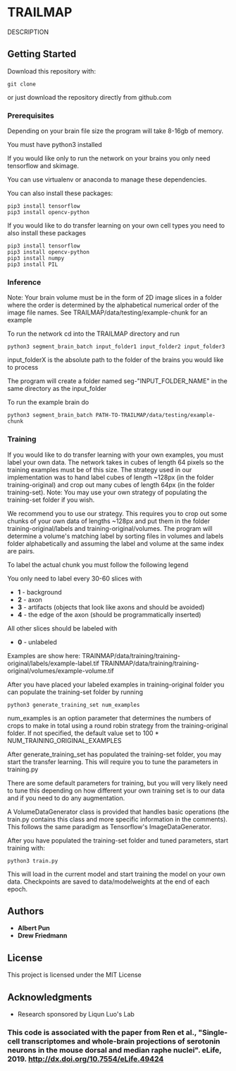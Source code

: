 
# TRAILMAP

DESCRIPTION

## Getting Started

Download this repository with:

```
git clone 
```

or just download the repository directly from github.com

### Prerequisites
Depending on your brain file size the program will take 8-16gb of memory.

You must have python3 installed 

If you would like only to run the network on your brains you only need tensorflow and skimage.

You can use virtualenv or anaconda to manage these dependencies.

You can also install these packages:

```
pip3 install tensorflow
pip3 install opencv-python
```

If you would like to do transfer learning on your own cell types you need to also install these packages
```
pip3 install tensorflow
pip3 install opencv-python
pip3 install numpy
pip3 install PIL
```

### Inference

Note: Your brain volume must be in the form of 2D image slices in a folder where the order
is determined by the alphabetical numerical order of the image file names.
See TRAILMAP/data/testing/example-chunk for an example

To run the network cd into the TRAILMAP directory and run 
```
python3 segment_brain_batch input_folder1 input_folder2 input_folder3 
```

input_folderX is the absolute path to the folder of the brains you would like to process 

The program will create a folder named seg-"INPUT_FOLDER_NAME" in the same directory as the input_folder

To run the example brain do
```
python3 segment_brain_batch PATH-TO-TRAILMAP/data/testing/example-chunk
```


### Training

If you would like to do transfer learning with your own examples, you must label your own data. The network
takes in cubes of length 64 pixels so the training examples must be of this size. The strategy used in our
implementation was to hand label cubes of length ~128px (in the folder training-original) and crop out many 
cubes of length 64px (in the folder training-set).
Note: You may use your own strategy of populating the training-set folder if you wish.

We recommend you to use our strategy. This requires you to crop out some chunks of your own data of
lengths ~128px and put them in the folder training-original/labels and training-original/volumes. The program
will determine a volume's matching label by sorting files in volumes and labels folder alphabetically and assuming
the label and volume at the same index are pairs.

To label the actual chunk you must follow the following legend

You only need to label every 30-60 slices with
* **1** - background
* **2** - axon
* **3** - artifacts (objects that look like axons and should be avoided)
* **4** - the edge of the axon (should be programmatically inserted)

All other slices should be labeled with 
* **0** - unlabeled 


Examples are show here:
TRAINMAP/data/training/training-original/labels/example-label.tif  TRAINMAP/data/training/training-original/volumes/example-volume.tif

After you have placed your labeled examples in training-original folder you can populate
the training-set folder by running
```
python3 generate_training_set num_examples
```
num_examples is an option parameter that determines the numbers of crops to make
in total using a round robin strategy from the training-original folder.
If not specified, the default value set to 100 * NUM_TRAINING_ORIGINAL_EXAMPLES

After generate_training_set has populated the training-set folder, you may start the transfer learning. This will require you to tune the parameters in training.py

There are some default parameters for training, but you will very likely need to tune this depending on how different your own training set is to our data and if you need to do any augmentation.

A VolumeDataGenerator class is provided that handles basic operations (the train.py contains this class and more specific information in the comments). This follows the same paradigm as Tensorflow's ImageDataGenerator.

After you have populated the training-set folder and tuned parameters, start training with:
```
python3 train.py
```
This will load in the current model and start training the model on your own data. Checkpoints are saved to data/modelweights at the end of each epoch.


## Authors

* **Albert Pun**
* **Drew Friedmann**

## License

This project is licensed under the MIT License

## Acknowledgments

* Research sponsored by Liqun Luo's Lab

### This code is associated with the paper from Ren et al., "Single-cell transcriptomes and whole-brain projections of serotonin neurons in the mouse dorsal and median raphe nuclei". eLife, 2019. http://dx.doi.org/10.7554/eLife.49424


